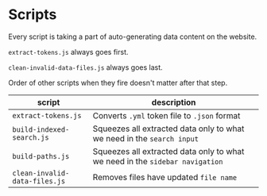 # Scripts

Every script is taking a part of auto-generating data content on the website.

`extract-tokens.js` always goes first. 

`clean-invalid-data-files.js` always goes last. 

Order of other scripts when they fire doesn't matter after that step.

| script                        | description                                                                  |
| ----------------------------- | ---------------------------------------------------------------------------- |
| `extract-tokens.js`           | Converts `.yml` token file to `.json` format                                 |
| `build-indexed-search.js`     | Squeezes all extracted data only to what we need in the `search input`       |
| `build-paths.js`              | Squeezes all extracted data only to what we need in the `sidebar navigation` |
| `clean-invalid-data-files.js` | Removes files have updated `file name`                                       |